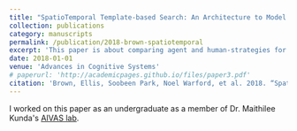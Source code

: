 ```yaml
---
title: "SpatioTemporal Template-based Search: An Architecture to Model Human Search for Spatiotemporal Targets"
collection: publications
category: manuscripts
permalink: /publication/2018-brown-spatiotemporal
excerpt: 'This paper is about comparing agent and human-strategies for performing visual tracking tasks.'
date: 2018-01-01
venue: 'Advances in Cognitive Systems'
# paperurl: 'http://academicpages.github.io/files/paper3.pdf'
citation: 'Brown, Ellis, Soobeen Park, Noel Warford, et al. 2018. “SpatioTemporal Template-Based Search: An Architecture to Model Human Search for Spatiotemporal Targets.” Advances in Cognitive Systems 6: 18.'
---
```


<!-- The contents above will be part of a list of publications, if the user clicks the link for the publication than the contents of section will be rendered as a full page, allowing you to provide more information about the paper for the reader. When publications are displayed as a single page, the contents of the above "citation" field will automatically be included below this section in a smaller font. -->

I worked on this paper as an undergraduate as a member of Dr. Maithilee Kunda's [AIVAS lab](https://my.vanderbilt.edu/aivaslab/).

